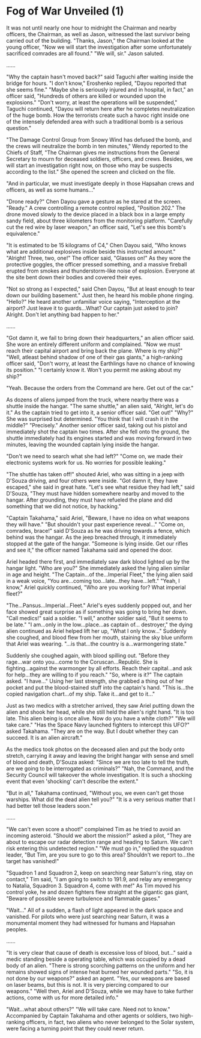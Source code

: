 # Fog of War Unveiled (1)

It was not until nearly one hour to midnight the Chairman and nearby officers, the Chairman, as well as Jason, witnessed the last survivor being carried out of the building. "Thanks, Jason," the Chairman looked at the young officer, "Now we will start the investigation after some unfortunately sacrificed comrades are all found." "We will, sir." Jason saluted.

......

"Why the captain hasn't moved back?" said Taguchi after waiting inside the bridge for hours. "I don't know," Eroshenko replied, "Dayou reported that she seems fine." "Maybe she is seriously injured and in hospital, in fact," an officer said, "Hundreds of others are killed or wounded upon the explosions." "Don't worry, at least the operations will be suspended," Taguchi continued, "Dayou will return here after he completes neutralization of the huge bomb. How the terrorists create such a havoc right inside one of the intensely defended area with such a traditional bomb is a serious question."

"The Damage Control Group from Snowy Wind has defused the bomb, and the crews will neutralize the bomb in ten minutes," Wendy reported to the Chiefs of Staff, "The Chairman gives me instructions from the General Secretary to mourn for deceased soldiers, officers, and crews. Besides, we will start an investigation right now, on those who may be suspects according to the list." She opened the screen and clicked on the file.

"And in particular, we must investigate deeply in those Hapsahan crews and officers, as well as some humans..."

"Drone ready?" Chen Dayou gave a gesture as he stared at the screen. "Ready." A crew controlling a remote control replied, "Position 202." The drone moved slowly to the device placed in a black box in a large empty sandy field, about three kilometers from the monitoring platform. "Carefully cut the red wire by laser weapon," an officer said, "Let's see this bomb's equivalence."

"It is estimated to be 15 kilograms of C4," Chen Dayou said, "Who knows what are additional explosives inside beside this instructed amount." "Alright! Three, two, one!" The officer said, "Glasses on!" As they wore the protective goggles, the officer pressed something, and a massive fireball erupted from smokes and thunderstorm-like noise of explosion. Everyone at the site bent down their bodies and covered their eyes.

"Not so strong as I expected," said Chen Dayou, "But at least enough to tear down our building basement." Just then, he heard his mobile phone ringing. "Hello?" He heard another unfamiliar voice saying, "Interception at the airport? Just leave it to guards...What? Our captain just asked to join? Alright. Don't let anything bad happen to her."

......

"Got damn it, we fail to bring down their headquarters," an alien officer said. She wore an entirely different uniform and complained. "Now we must reach their capital airport and bring back the plane. Where is my ship?" "Well, atleast behind shadow of one of their gas giants," a high-ranking officer said, "Don't worry, at least the Earthlings have no chance of knowing its position." "I certainly know it. Won't you permit me asking about my ship?"

"Yeah. Because the orders from the Command are here. Get out of the car."

As dozens of aliens jumped from the truck, where nearby there was a shuttle inside the hangar. "The same shuttle," an alien said, "Alright, let's do it." As the captain tried to get into it, a senior officer said. "Get out!" "Why?" She was surprised but determined. "You think that I will crash it in the middle?" "Precisely." Another senior officer said, taking out his pistol and immediately shot the captain two times. After she fell onto the ground, the shuttle immediately had its engines started and was moving forward in two minutes, leaving the wounded captain lying inside the hangar.

"Don't we need to search what she had left?" "Come on, we made their electronic systems work for us. No worries for possible leaking."

"The shuttle has taken off!" shouted Ariel, who was sitting in a jeep with D'Souza driving, and four others were inside. "Got damn it, they have escaped," she said in great hate. "Let's see what residue they had left," said D'Souza, "They must have hidden somewhere nearby and moved to the hangar. After grounding, they must have refueled the plane and did something that we did not notice, by hacking."

"Captain Takahama," said Ariel, "Beware, I have no idea on what weapons they will have." "But shouldn't your past experience reveal..." "Come on, comrades, brace!" said D'Souza as he was driving towards a fence, which behind was the hangar. As the jeep breached through, it immediately stopped at the gate of the hangar. "Someone is lying inside. Get our rifles and see it," the officer named Takahama said and opened the door.

Ariel headed there first, and immediately saw dark blood lighted up by the hangar light. "Who are you?" She immediately asked the lying alien similar in age and height. "The Captain...of the...Imperial Fleet," the lying alien said in a weak voice, "You are...coming too...late...they have...left." "Yeah, I know," Ariel quickly continued, "Who are you working for? What imperial fleet?"

"The...Pansus...Imperial...Fleet." Ariel's eyes suddenly popped out, and her face showed great surprise as if something was going to bring her down. "Call medics!" said a soldier. "I will," another soldier said, "But it seems to be late." "I am...only in the low...place...as captain of... destroyer," the dying alien continued as Ariel helped lift her up, "What I only know..." Suddenly she coughed, and blood flew from her mouth, staining the sky blue uniform that Ariel was wearing. "...is that...the country is a...warmongering state."

Suddenly she coughed again, with blood spilling out. "Before they rage...war onto you...come to the Coruscan...Republic. She is fighting...against the warmonger by all efforts. Reach their capital...and ask for help...they are willing to if you reach." "So, where is it?" The captain asked. "I have..." Using her last strength, she grabbed a thing out of her pocket and put the blood-stained stuff into the captain's hand. "This is...the copied navigation chart...of my ship. Take it...and get to it..."

Just as two medics with a stretcher arrived, they saw Ariel putting down the alien and shook her head, while she still held the alien's right hand. "It is too late. This alien being is once alive. Now do you have a white cloth?" "We will take care." "Has the Space Navy launched fighters to intercept this UFO?" asked Takahama. "They are on the way. But I doubt whether they can succeed. It is an alien aircraft."

As the medics took photos on the deceased alien and put the body onto stretch, carrying it away and leaving the bright hangar with sense and smell of blood and death, D'Souza asked: "Since we are too late to tell the truth, are we going to be interrogated as criminals?" "Nah, the Command, and the Security Council will takeover the whole investigation. It is such a shocking event that even 'shocking' can't describe the extent."

"But in all," Takahama continued, "Without you, we even can't get those warships. What did the dead alien tell you?" "It is a very serious matter that I had better tell those leaders soon."

......

"We can't even score a shoot!" complained Tim as he tried to avoid an incoming asteroid. "Should we abort the mission?" asked a pilot, "They are about to escape our radar detection range and heading to Saturn. We can't risk entering this undetected region." "We must go in," replied the squadron leader, "But Tim, are you sure to go to this area? Shouldn't we report to...the target has vanished!"

"Squadron 1 and Squadron 2, keep on searching near Saturn's ring, stay on contact," Tim said, "I am going to switch to 191.9, and relay any emergency to Natalia, Squadron 3. Squadron 4, come with me!" As Tim moved his control yoke, he and dozen fighters flew straight at the gigantic gas giant, "Beware of possible severe turbulence and flammable gases."

"Wait..." All of a sudden, a flash of light appeared in the dark space and vanished. For pilots who were just searching near Saturn, it was a monumental moment they had witnessed for humans and Hapsahan peoples.

......

"It is very clear that cause of death is excessive loss of blood, but..." said a medic standing beside a operating table, which was occupied by a dead body of an alien. "There is strong scorching patterns on the uniform and her remains showed signs of intense heat burned her wounded parts." "So, it is not done by our weapons?" asked an agent. "Yes, our weapons are based on laser beams, but this is not. It is very piercing compared to our weapons." "Well then, Ariel and D'Souza, while we may have to take further actions, come with us for more detailed info."

"Wait...what about others?" "We will take care. Need not to know." Accompanied by Captain Takahama and other agents or soldiers, two high-ranking officers, in fact, two aliens who never belonged to the Solar system, were facing a turning point that they could never return.